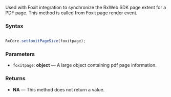 Used with Foxit integration to synchronize the RxWeb SDK page extent for a PDF page. This method is called from Foxit page render event.
 


### Syntax

```typescript

RxCore.setfoxitPageSize(foxitpage);

```

### Parameters

- `foxitpage`: **object** — A large object containing pdf page information.

### Returns

- **NA** — This method does not return a value.

